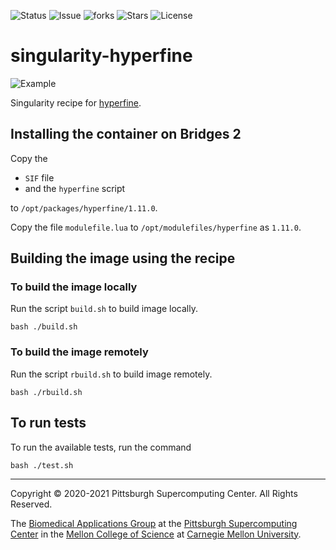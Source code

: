 ![Status](https://github.com/icaoberg/singularity-hyperfine/actions/workflows/main.yml/badge.svg)
![Issue](https://img.shields.io/github/issues/icaoberg/singularity-hyperfine)
![forks](https://img.shields.io/github/forks/icaoberg/singularity-hyperfine)
![Stars](https://img.shields.io/github/stars/icaoberg/singularity-hyperfine)
![License](https://img.shields.io/github/license/icaoberg/singularity-hyperfine)

# singularity-hyperfine

![Example](https://camo.githubusercontent.com/88a0cb35f42e02e28b0433d4b5e0029e52e723d8feb8df753e1ed06a5161db56/68747470733a2f2f692e696d6775722e636f6d2f7a31394f5978452e676966)

Singularity recipe for [hyperfine](https://github.com/sharkdp/hyperfine).

## Installing the container on Bridges 2
Copy the

* `SIF` file
* and the `hyperfine` script

to `/opt/packages/hyperfine/1.11.0`.

Copy the file `modulefile.lua` to `/opt/modulefiles/hyperfine` as `1.11.0`.

## Building the image using the recipe

### To build the image locally
Run the script `build.sh` to build image locally.

```
bash ./build.sh
````

### To build the image remotely
Run the script `rbuild.sh` to build image remotely.

```
bash ./rbuild.sh
```

## To run tests
To run the available tests, run the command

```
bash ./test.sh
```

---
Copyright © 2020-2021 Pittsburgh Supercomputing Center. All Rights Reserved.

The [Biomedical Applications Group](https://www.psc.edu/biomedical-applications/) at the [Pittsburgh Supercomputing
Center](http://www.psc.edu) in the [Mellon College of Science](https://www.cmu.edu/mcs/) at [Carnegie Mellon University](http://www.cmu.edu).
